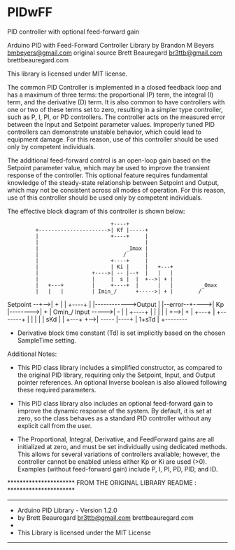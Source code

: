 # PIDwFF
PID controller with optional feed-forward gain

Arduino PID with Feed-Forward Controller Library
by Brandon M Beyers <bmbeyers@gmail.com>
original source Brett Beauregard <br3ttb@gmail.com> brettbeauregard.com

This library is licensed under MIT license.

The common PID Controller is implemented in a closed feedback loop and has a maximum of three terms: the proportional (P) term, the integral (I) term, and the derivative (D) term. It is also common to have controllers with one or two of these terms set to zero, resulting in a simpler type controller, such as P, I, PI, or PD controllers. The controller acts on the measured error between the Input and Setpoint parameter values. Improperly tuned PID controllers can demonstrate unstable behavior, which could lead to equipment damage. For this
reason, use of this controller should be used only by competent individuals.

The additional feed-forward control is an open-loop gain based on the Setpoint parameter value, which may be used to improve the transient response of the controller. This optional feature requires fundamental knowledge of the steady-state relationship between Setpoint and Output, which may not be consistent across all modes of operation. For this reason, use of this controller should be used only by competent individuals.

The effective block diagram of this controller is shown below:


                                     +----+
             +---------------------->| Kf |-----+
             |                       +----+     |
             |                                  |
             |                            _Imax |
             |                           /      |
             |                       +----+     |
             |                       | Ki |     |   +---+
             |                 +---->| -- |--+  |   |   |
             |                 |     |  s |  |  +-->| + |
             |   +---+         |     +----+  |      |   |         _Omax
             |   |   |         | Imin_/      +----->| + |        /
  Setpoint --+-->| + |         |     +----+         |   |------------>Output
                 |   |--error--+---->| Kp |-------->| + | Omin_/
     Input ----->| - |         |     +----+         |   |
                 |   |         |                +-->| + |
                 +---+         |   +-------+    |   |   |
                               |   |  sKd  |    |   +---+
                               +-->| ----- |----+
                                   | 1+sTd |
                                   +--------

+ Derivative block time constant (Td) is set implicitly based on the chosen SampleTime setting.

Additional Notes:

- This PID class library includes a simplified constructor, as compared to the
  original PID library, requiring only the Setpoint, Input, and Output pointer
  references. An optional Inverse boolean is also allowed following these
  required parameters.

- This PID class library also includes an optional feed-forward gain to
  improve the dynamic response of the system. By default, it is set at zero,
  so the class behaves as a standard PID controller without any explicit call
  from the user.

- The Proportional, Integral, Derivative, and FeedForward gains are all
  initialized at zero, and must be set individually using dedicated methods.
  This allows for several variations of controllers available; however, the
  controller cannot be enabled unless either Kp or Ki are used (>0). Examples
  (without feed-forward gain) include P, I, PI, PD, PID, and ID.


********************** FROM THE ORIGINAL LIBRARY README : **********************

***************************************************************
* Arduino PID Library - Version 1.2.0
* by Brett Beauregard <br3ttb@gmail.com> brettbeauregard.com
*
* This Library is licensed under the MIT License
***************************************************************
